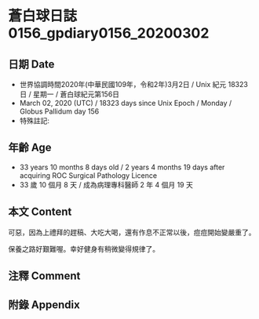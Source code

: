 # 蒼白球日誌0156_gpdiary0156_20200302 #

## 日期 Date ##

* 世界協調時間2020年(中華民國109年，令和2年)3月2日 / Unix 紀元 18323 日 / 星期一 / 蒼白球紀元第156日
* March 02, 2020 (UTC) / 18323 days since Unix Epoch / Monday / Globus Pallidum day 156
* 特殊註記:

## 年齡 Age ##

* 33 years 10 months 8 days old / 2 years 4 months 19 days after acquiring ROC Surgical Pathology Licence
* 33 歲 10 個月 8 天 / 成為病理專科醫師 2 年 4 個月 19 天

## 本文 Content ##

可惡，因為上禮拜的趕稿、大吃大喝，還有作息不正常以後，痘痘開始變嚴重了。

保養之路好艱難喔。幸好健身有稍微變得規律了。

## 注釋 Comment ##

## 附錄 Appendix ##
